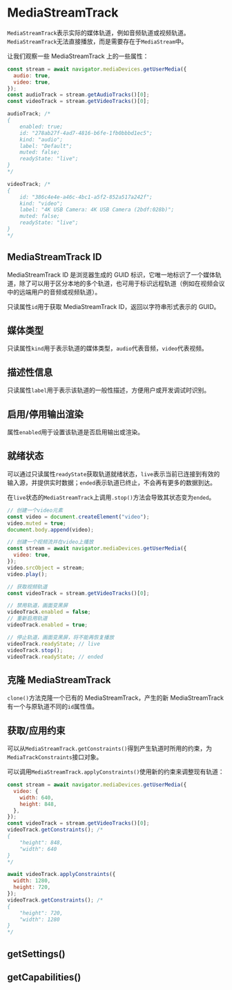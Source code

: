 # MediaStreamTrack

`MediaStreamTrack`表示实际的媒体轨道，例如音频轨道或视频轨道。`MediaStreamTrack`无法直接播放，而是需要存在于`MediaStream`中。

让我们观察一些 MediaStreamTrack 上的一些属性：

```javascript
const stream = await navigator.mediaDevices.getUserMedia({
  audio: true,
  video: true,
});
const audioTrack = stream.getAudioTracks()[0];
const videoTrack = stream.getVideoTracks()[0];

audioTrack; /*
{
    enabled: true;
    id: "278ab27f-4ad7-4816-b6fe-1fb0bbbd1ec5";
    kind: "audio";
    label: "Default";
    muted: false;
    readyState: "live";
}
*/

videoTrack; /*
{
    id: "386c4e4e-a46c-4bc1-a5f2-852a517a242f";
    kind: "video";
    label: "4K USB Camera: 4K USB Camera (2bdf:028b)";
    muted: false;
    readyState: "live";
}
*/
```

## MediaStreamTrack ID

MediaStreamTrack ID 是浏览器生成的 GUID 标识，它唯一地标识了一个媒体轨道，除了可以用于区分本地的多个轨道，也可用于标识远程轨道（例如在视频会议中的远端用户的音频或视频轨道）。

只读属性`id`用于获取 MediaStreamTrack ID，返回以字符串形式表示的 GUID。

## 媒体类型

只读属性`kind`用于表示轨道的媒体类型，`audio`代表音频，`video`代表视频。

## 描述性信息

只读属性`label`用于表示该轨道的一般性描述，方便用户或开发调试时识别。

## 启用/停用输出渲染

属性`enabled`用于设置该轨道是否启用输出或渲染。

## 就绪状态

可以通过只读属性`readyState`获取轨道就绪状态，`live`表示当前已连接到有效的输入源，并提供实时数据；`ended`表示轨道已终止，不会再有更多的数据到达。

在`live`状态的`MediaStreamTrack`上调用`.stop()`方法会导致其状态变为`ended`。

```javascript
// 创建一个video元素
const video = document.createElement("video");
video.muted = true;
document.body.append(video);

// 创建一个视频流并在video上播放
const stream = await navigator.mediaDevices.getUserMedia({
  video: true,
});
video.srcObject = stream;
video.play();

// 获取视频轨道
const videoTrack = stream.getVideoTracks()[0];

// 禁用轨道，画面变黑屏
videoTrack.enabled = false;
// 重新启用轨道
videoTrack.enabled = true;

// 停止轨道，画面变黑屏，将不能再恢复播放
videoTrack.readyState; // live
videoTrack.stop();
videoTrack.readyState; // ended
```

## 克隆 MediaStreamTrack

`clone()`方法克隆一个已有的 MediaStreamTrack，产生的新 MediaStreamTrack 有一个与原轨道不同的`id`属性值。

## 获取/应用约束

可以从`MediaStreamTrack.getConstraints()`得到产生轨道时所用的约束，为`MediaTrackConstraints`接口对象。

可以调用`MediaStreamTrack.applyConstraints()`使用新的约束来调整现有轨道：

```javascript
const stream = await navigator.mediaDevices.getUserMedia({
  video: {
    width: 640,
    height: 848,
  },
});
const videoTrack = stream.getVideoTracks()[0];
videoTrack.getConstraints(); /*
{
    "height": 848,
    "width": 640
}
*/

await videoTrack.applyConstraints({
  width: 1280,
  height: 720,
});
videoTrack.getConstraints(); /*
{
    "height": 720,
    "width": 1280
}
*/
```

## getSettings()

## getCapabilities()
